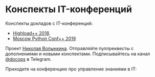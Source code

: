 # Конспекты IT-конференций

Конспекты докладов с IT-конференций:
 
* [Highload++ 2018](https://highload.ru).
* [Moscow Python Conf++ 2019](https://conf.python.ru)

Проект [Николая Волынкина](https://t.me/nick_volynkin). Отправляйте пуллреквесты с дополнениями и новыми конспектами. Подписывайтесь на канал [@docops](https://t.me/docops) в Telegram.

Приходите на конференцию про управление знаниями в IT: []()
